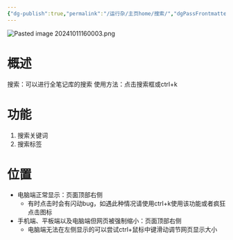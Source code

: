 ```yaml
---
{"dg-publish":true,"permalink":"/运行杂/主页home/搜索/","dgPassFrontmatter":true,"created":"2024-10-11T15:59:47.921+08:00","updated":"2024-10-18T23:15:44.236+08:00"}
---
```


![Pasted image 20241011160003.png](/img/user/%E8%BF%90%E8%A1%8C%E6%9D%82/%E9%99%84%E4%BB%B6/Pasted%20image%2020241011160003.png)
# 概述
搜索：可以进行全笔记库的搜索
使用方法：点击搜索框或ctrl+k
# 功能
1. 搜索关键词
2. 搜索标签
# 位置
- 电脑端正常显示：页面顶部右侧
	- 有时点击时会有闪动bug，如遇此种情况请使用ctrl+k使用该功能或者疯狂点击图标
- 手机端、平板端以及电脑端但网页被强制缩小：页面顶部右侧
	- 电脑端无法在左侧显示的可以尝试ctrl+鼠标中键滑动调节网页显示大小